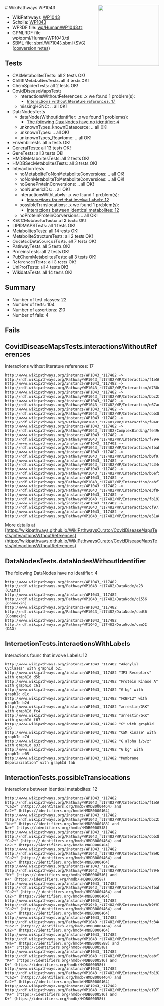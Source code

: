 <img style="float: right; width: 200px" src="../logo.png" />
# WikiPathways WP1043

* WikiPathways: [WP1043](https://identifiers.org/wikipathways:WP1043)
* Scholia: [WP1043](https://scholia.toolforge.org/wikipathways/WP1043)
* WPRDF file: [wp/Human/WP1043.ttl](../wp/Human/WP1043.ttl)
* GPMLRDF file: [wp/gpml/Human/WP1043.ttl](../wp/gpml/Human/WP1043.ttl)
* SBML file: [sbml/WP1043.sbml](../sbml/WP1043.sbml) ([SVG](../sbml/WP1043.svg)) ([conversion notes](../sbml/WP1043.txt))

## Tests
* CASMetabolitesTests: all 2 tests OK!
* ChEBIMetabolitesTests: all 4 tests OK!
* ChemSpiderTests: all 2 tests OK!
* CovidDiseaseMapsTests
    * interactionsWithoutReferences: .x we found 1 problem(s):
        * [Interactions without literature references: 17](#9701cce8)
    * missingHGNC: .. all OK!
* DataNodesTests
    * dataNodesWithoutIdentifier: .x we found 1 problem(s):
        * [The following DataNodes have no identifier: 4](#d2d32fa3)
    * unknownTypes_knownDatasource: .. all OK!
    * unknownTypes: .. all OK!
    * unknownTypes_Reactome: .. all OK!
* EnsemblTests: all 5 tests OK!
* GeneralTests: all 13 tests OK!
* GeneTests: all 3 tests OK!
* HMDBMetabolitesTests: all 2 tests OK!
* HMDBSecMetabolitesTests: all 3 tests OK!
* InteractionTests
    * noMetaboliteToNonMetaboliteConversions: .. all OK!
    * noNonMetaboliteToMetaboliteConversions: .. all OK!
    * noGeneProteinConversions: .. all OK!
    * nonNumericIDs: .. all OK!
    * interactionsWithLabels: .x we found 1 problem(s):
        * [Interactions found that involve Labels: 12](#fe97a8ba)
    * possibleTranslocations: .x we found 1 problem(s):
        * [Interactions between identical metabolites: 12](#dc76dfee)
    * noProteinProteinConversions: .. all OK!
* KEGGMetaboliteTests: all 2 tests OK!
* LIPIDMAPSTests: all 1 tests OK!
* MetabolitesTests: all 14 tests OK!
* MetaboliteStructureTests: all 2 tests OK!
* OudatedDataSourcesTests: all 7 tests OK!
* PathwayTests: all 5 tests OK!
* ProteinsTests: all 2 tests OK!
* PubChemMetabolitesTests: all 3 tests OK!
* ReferencesTests: all 3 tests OK!
* UniProtTests: all 4 tests OK!
* WikidataTests: all 14 tests OK!


## Summary

* Number of test classes: 22
* Number of tests: 104
* Number of assertions: 210
* Number of fails: 4

## Fails

<a name="9701cce8" />

## CovidDiseaseMapsTests.interactionsWithoutReferences

Interactions without literature references: 17
```
http://www.wikipathways.org/instance/WP1043_r117482 -> http://rdf.wikipathways.org/Pathway/WP1043_r117482/WP/Interaction/f1e50
http://www.wikipathways.org/instance/WP1043_r117482 -> http://rdf.wikipathways.org/Pathway/WP1043_r117482/WP/Interaction/d738e
http://www.wikipathways.org/instance/WP1043_r117482 -> http://rdf.wikipathways.org/Pathway/WP1043_r117482/WP/Interaction/bbc23
http://www.wikipathways.org/instance/WP1043_r117482 -> http://rdf.wikipathways.org/Pathway/WP1043_r117482/WP/Interaction/e67ae
http://www.wikipathways.org/instance/WP1043_r117482 -> http://rdf.wikipathways.org/Pathway/WP1043_r117482/WP/Interaction/cbb3b
http://www.wikipathways.org/instance/WP1043_r117482 -> http://rdf.wikipathways.org/Pathway/WP1043_r117482/WP/Interaction/f8e92
http://www.wikipathways.org/instance/WP1043_r117482 -> http://rdf.wikipathways.org/Pathway/WP1043_r117482/ComplexBinding/fe49e
http://www.wikipathways.org/instance/WP1043_r117482 -> http://rdf.wikipathways.org/Pathway/WP1043_r117482/WP/Interaction/f794e
http://www.wikipathways.org/instance/WP1043_r117482 -> http://rdf.wikipathways.org/Pathway/WP1043_r117482/WP/Interaction/efbab
http://www.wikipathways.org/instance/WP1043_r117482 -> http://rdf.wikipathways.org/Pathway/WP1043_r117482/WP/Interaction/b0f97
http://www.wikipathways.org/instance/WP1043_r117482 -> http://rdf.wikipathways.org/Pathway/WP1043_r117482/WP/Interaction/fc34e
http://www.wikipathways.org/instance/WP1043_r117482 -> http://rdf.wikipathways.org/Pathway/WP1043_r117482/WP/Interaction/b6ef5
http://www.wikipathways.org/instance/WP1043_r117482 -> http://rdf.wikipathways.org/Pathway/WP1043_r117482/WP/Interaction/cabf7
http://www.wikipathways.org/instance/WP1043_r117482 -> http://rdf.wikipathways.org/Pathway/WP1043_r117482/WP/Interaction/e3f84
http://www.wikipathways.org/instance/WP1043_r117482 -> http://rdf.wikipathways.org/Pathway/WP1043_r117482/WP/Interaction/fb192
http://www.wikipathways.org/instance/WP1043_r117482 -> http://rdf.wikipathways.org/Pathway/WP1043_r117482/WP/Interaction/cf977
http://www.wikipathways.org/instance/WP1043_r117482 -> http://rdf.wikipathways.org/Pathway/WP1043_r117482/WP/Interaction/e51a8
```

More details at [https://wikipathways.github.io/WikiPathwaysCurator/CovidDiseaseMapsTests/interactionsWithoutReferences](https://wikipathways.github.io/WikiPathwaysCurator/CovidDiseaseMapsTests/interactionsWithoutReferences)

<a name="d2d32fa3" />

## DataNodesTests.dataNodesWithoutIdentifier

The following DataNodes have no identifier: 4
```
http://www.wikipathways.org/instance/WP1043_r117482 http://rdf.wikipathways.org/Pathway/WP1043_r117482/DataNode/a23 (CALM1)
http://www.wikipathways.org/instance/WP1043_r117482 http://rdf.wikipathways.org/Pathway/WP1043_r117482/DataNode/c1556 (Connexin)
http://www.wikipathways.org/instance/WP1043_r117482 http://rdf.wikipathways.org/Pathway/WP1043_r117482/DataNode/cbd36 (Connexin)
http://www.wikipathways.org/instance/WP1043_r117482 http://rdf.wikipathways.org/Pathway/WP1043_r117482/DataNode/caa32 (DAG)
```

<a name="fe97a8ba" />

## InteractionTests.interactionsWithLabels

Interactions found that involve Labels: 12
```
http://www.wikipathways.org/instance/WP1043_r117482 "Adenylyl
Cyclases" with graphId b21
http://www.wikipathways.org/instance/WP1043_r117482 "IP3 Receptors" with graphId d5b
http://www.wikipathways.org/instance/WP1043_r117482 "Protein Kinase A" with graphId c61
http://www.wikipathways.org/instance/WP1043_r117482 "G bg" with graphId d1c
http://www.wikipathways.org/instance/WP1043_r117482 "FKBP12" with graphId b2d
http://www.wikipathways.org/instance/WP1043_r117482 "arrestin/GRK" with graphId fc4
http://www.wikipathways.org/instance/WP1043_r117482 "arrestin/GRK" with graphId f67
http://www.wikipathways.org/instance/WP1043_r117482 "G" with graphId e28
http://www.wikipathways.org/instance/WP1043_r117482 "CaM kinase" with graphId c7d
http://www.wikipathways.org/instance/WP1043_r117482 "G alpha i/o/z" with graphId a33
http://www.wikipathways.org/instance/WP1043_r117482 "G bg" with graphId e05
http://www.wikipathways.org/instance/WP1043_r117482 "Membrane
Depolarization" with graphId fab
```

<a name="dc76dfee" />

## InteractionTests.possibleTranslocations

Interactions between identical metabolites: 12
```
http://www.wikipathways.org/instance/WP1043_r117482 http://rdf.wikipathways.org/Pathway/WP1043_r117482/WP/Interaction/f1e50 "Ca2+" (https://identifiers.org/hmdb/HMDB0000464) and 
Ca2+" (https://identifiers.org/hmdb/HMDB0000464)
http://www.wikipathways.org/instance/WP1043_r117482 http://rdf.wikipathways.org/Pathway/WP1043_r117482/WP/Interaction/bbc23 "Na+" (https://identifiers.org/hmdb/HMDB0000588) and 
Na+" (https://identifiers.org/hmdb/HMDB0000588)
http://www.wikipathways.org/instance/WP1043_r117482 http://rdf.wikipathways.org/Pathway/WP1043_r117482/WP/Interaction/cbb3b "Ca2+" (https://identifiers.org/hmdb/HMDB0000464) and 
Ca2+" (https://identifiers.org/hmdb/HMDB0000464)
http://www.wikipathways.org/instance/WP1043_r117482 http://rdf.wikipathways.org/Pathway/WP1043_r117482/WP/Interaction/f8e92 "Ca2+" (https://identifiers.org/hmdb/HMDB0000464) and 
Ca2+" (https://identifiers.org/hmdb/HMDB0000464)
http://www.wikipathways.org/instance/WP1043_r117482 http://rdf.wikipathways.org/Pathway/WP1043_r117482/WP/Interaction/f794e "K+" (https://identifiers.org/hmdb/HMDB0000586) and 
K+" (https://identifiers.org/hmdb/HMDB0000586)
http://www.wikipathways.org/instance/WP1043_r117482 http://rdf.wikipathways.org/Pathway/WP1043_r117482/WP/Interaction/efbab "Ca2+" (https://identifiers.org/hmdb/HMDB0000464) and 
Ca2+" (https://identifiers.org/hmdb/HMDB0000464)
http://www.wikipathways.org/instance/WP1043_r117482 http://rdf.wikipathways.org/Pathway/WP1043_r117482/WP/Interaction/b0f97 "Ca2+" (https://identifiers.org/hmdb/HMDB0000464) and 
Ca2+" (https://identifiers.org/hmdb/HMDB0000464)
http://www.wikipathways.org/instance/WP1043_r117482 http://rdf.wikipathways.org/Pathway/WP1043_r117482/WP/Interaction/fc34e "Ca2+" (https://identifiers.org/hmdb/HMDB0000464) and 
Ca2+" (https://identifiers.org/hmdb/HMDB0000464)
http://www.wikipathways.org/instance/WP1043_r117482 http://rdf.wikipathways.org/Pathway/WP1043_r117482/WP/Interaction/b6ef5 "Na+" (https://identifiers.org/hmdb/HMDB0000588) and 
Na+" (https://identifiers.org/hmdb/HMDB0000588)
http://www.wikipathways.org/instance/WP1043_r117482 http://rdf.wikipathways.org/Pathway/WP1043_r117482/WP/Interaction/cabf7 "K+" (https://identifiers.org/hmdb/HMDB0000586) and 
K+" (https://identifiers.org/hmdb/HMDB0000586)
http://www.wikipathways.org/instance/WP1043_r117482 http://rdf.wikipathways.org/Pathway/WP1043_r117482/WP/Interaction/fb192 "Ca2+" (https://identifiers.org/hmdb/HMDB0000464) and 
Ca2+" (https://identifiers.org/hmdb/HMDB0000464)
http://www.wikipathways.org/instance/WP1043_r117482 http://rdf.wikipathways.org/Pathway/WP1043_r117482/WP/Interaction/cf977 "K+" (https://identifiers.org/hmdb/HMDB0000586) and 
K+" (https://identifiers.org/hmdb/HMDB0000586)
```

